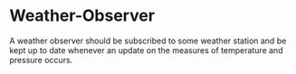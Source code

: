 # Weather-Observer
A weather observer should be subscribed to some weather station and be kept up to date whenever an update on the measures of temperature and pressure occurs.
